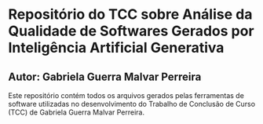 # Repositório do TCC sobre Análise da Qualidade de Softwares Gerados por Inteligência Artificial Generativa
## Autor: Gabriela Guerra Malvar Perreira
Este repositório contém todos os arquivos gerados pelas ferramentas de software utilizadas no desenvolvimento do Trabalho de Conclusão de Curso (TCC) de Gabriela Guerra Malvar Perreira.
